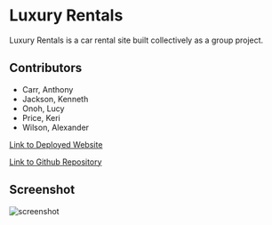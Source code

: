 # Luxury Rentals
Luxury Rentals is a car rental site built collectively as a group project.

## Contributors
- Carr, Anthony
- Jackson, Kenneth
- Onoh, Lucy
- Price, Keri
- Wilson, Alexander

[Link to Deployed Website](https://alexwilsonnc.github.io/luxury-rentals/)

[Link to Github Repository](https://github.com/AlexWilsonNC/luxury-rentals)

## Screenshot
![screenshot](./public/assets/luxrent-ss.png)